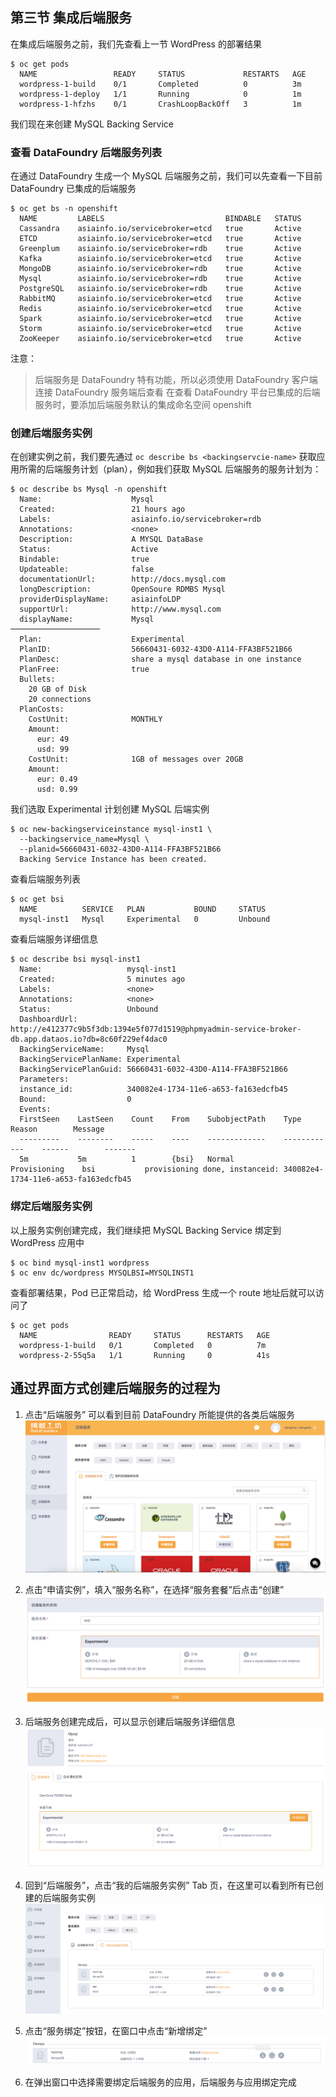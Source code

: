 ## 第三节 集成后端服务

在集成后端服务之前，我们先查看上一节 WordPress 的部署结果

```
$ oc get pods
  NAME                 READY     STATUS             RESTARTS   AGE
  wordpress-1-build    0/1       Completed          0          3m
  wordpress-1-deploy   1/1       Running            0          1m
  wordpress-1-hfzhs    0/1       CrashLoopBackOff   3          1m
```

我们现在来创建 MySQL Backing Service

### 查看 DataFoundry 后端服务列表

在通过 DataFoundry 生成一个 MySQL 后端服务之前，我们可以先查看一下目前 DataFoundry 已集成的后端服务

```
$ oc get bs -n openshift  
  NAME         LABELS                           BINDABLE   STATUS
  Cassandra    asiainfo.io/servicebroker=etcd   true       Active
  ETCD         asiainfo.io/servicebroker=etcd   true       Active
  Greenplum    asiainfo.io/servicebroker=rdb    true       Active
  Kafka        asiainfo.io/servicebroker=etcd   true       Active
  MongoDB      asiainfo.io/servicebroker=rdb    true       Active
  Mysql        asiainfo.io/servicebroker=rdb    true       Active
  PostgreSQL   asiainfo.io/servicebroker=rdb    true       Active
  RabbitMQ     asiainfo.io/servicebroker=etcd   true       Active
  Redis        asiainfo.io/servicebroker=etcd   true       Active
  Spark        asiainfo.io/servicebroker=etcd   true       Active
  Storm        asiainfo.io/servicebroker=etcd   true       Active
  ZooKeeper    asiainfo.io/servicebroker=etcd   true       Active
```

注意：

> 后端服务是 DataFoundry 特有功能，所以必须使用 DataFoundry 客户端连接 DataFoundry 服务端后查看
> 在查看 DataFoundry 平台已集成的后端服务时，要添加后端服务默认的集成命名空间 openshift

### 创建后端服务实例

在创建实例之前，我们要先通过 `oc describe bs <backingservcie-name>` 获取应用所需的后端服务计划（plan），例如我们获取 MySQL 后端服务的服务计划为：

```
$ oc describe bs Mysql -n openshift
  Name:                    Mysql
  Created:                 21 hours ago
  Labels:                  asiainfo.io/servicebroker=rdb
  Annotations:             <none>
  Description:             A MYSQL DataBase
  Status:                  Active
  Bindable:                true
  Updateable:              false
  documentationUrl:        http://docs.mysql.com
  longDescription:         OpenSoure RDMBS Mysql
  providerDisplayName:     asiainfoLDP
  supportUrl:              http://www.mysql.com
  displayName:             Mysql
────────────────────
  Plan:                    Experimental
  PlanID:                  56660431-6032-43D0-A114-FFA3BF521B66
  PlanDesc:                share a mysql database in one instance
  PlanFree:                true
  Bullets:
    20 GB of Disk
    20 connections
  PlanCosts:
    CostUnit:              MONTHLY
    Amount:
      eur: 49
      usd: 99
    CostUnit:              1GB of messages over 20GB
    Amount:
      eur: 0.49
      usd: 0.99
```

我们选取 Experimental 计划创建 MySQL 后端实例

```
$ oc new-backingserviceinstance mysql-inst1 \
  --backingservice_name=Mysql \
  --planid=56660431-6032-43D0-A114-FFA3BF521B66
  Backing Service Instance has been created.
```

查看后端服务列表

```
$ oc get bsi
  NAME          SERVICE   PLAN           BOUND     STATUS
  mysql-inst1   Mysql     Experimental   0         Unbound 
```

查看后端服务详细信息

```
$ oc describe bsi mysql-inst1
  Name:                   mysql-inst1
  Created:                5 minutes ago
  Labels:                 <none>
  Annotations:            <none>
  Status:                 Unbound
  DashboardUrl:           http://e412377c9b5f3db:1394e5f077d1519@phpmyadmin-service-broker-db.app.dataos.io?db=8c60f229ef4dac0
  BackingServiceName:     Mysql
  BackingServicePlanName: Experimental
  BackingServicePlanGuid: 56660431-6032-43D0-A114-FFA3BF521B66
  Parameters:
  instance_id:            340082e4-1734-11e6-a653-fa163edcfb45
  Bound:                  0
  Events:
  FirstSeen    LastSeen    Count    From    SubobjectPath    Type            Reason        Message
  ---------    --------    -----    ----    -------------    ------------    ------        -------
  5m           5m          1        {bsi}   Normal           Provisioning    bsi           provisioning done, instanceid: 340082e4-1734-11e6-a653-fa163edcfb45
```

### 绑定后端服务实例

以上服务实例创建完成，我们继续把 MySQL Backing Service 绑定到 WordPress 应用中

```
$ oc bind mysql-inst1 wordpress
$ oc env dc/wordpress MYSQLBSI=MYSQLINST1
```

查看部署结果，Pod 已正常启动，给 WordPress 生成一个 route 地址后就可以访问了

```
$ oc get pods
  NAME                READY     STATUS      RESTARTS   AGE
  wordpress-1-build   0/1       Completed   0          7m 
  wordpress-2-55q5a   1/1       Running     0          41s
```

## 通过界面方式创建后端服务的过程为

1. 点击“后端服务” 可以看到目前 DataFoundry 所能提供的各类后端服务
![](img/Backing_Services.png)

2. 点击“申请实例”，填入“服务名称”，在选择“服务套餐”后点击“创建”
![](img/Backing_Service_Instance_Apply.png)

3. 后端服务创建完成后，可以显示创建后端服务详细信息
![](img/Backing_Service_Detail.png)

4. 回到“后端服务”，点击“我的后端服务实例” Tab 页，在这里可以看到所有已创建的后端服务实例
![](img/My_Backing_Service_Instances.png)

5. 点击“服务绑定”按钮，在窗口中点击“新增绑定”
![](img/New_Binding.png)

6. 在弹出窗口中选择需要绑定后端服务的应用，后端服务与应用绑定完成


